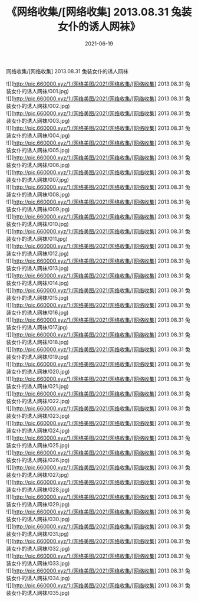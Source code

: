﻿---
layout: post
title:  《网络收集/[网络收集] 2013.08.31 兔装女仆的诱人网袜》
date:   2021-06-19
img: http://pic.660000.xyz/1:/网络美图/2021/网络收集/[网络收集] 2013.08.31 兔装女仆的诱人网袜/000.jpg
categories: [美女, 清纯, 唯美]
---

网络收集/[网络收集] 2013.08.31 兔装女仆的诱人网袜

 ![](http://pic.660000.xyz/1:/网络美图/2021/网络收集/[网络收集] 2013.08.31 兔装女仆的诱人网袜/001.jpg) <br>![](http://pic.660000.xyz/1:/网络美图/2021/网络收集/[网络收集] 2013.08.31 兔装女仆的诱人网袜/002.jpg) <br>![](http://pic.660000.xyz/1:/网络美图/2021/网络收集/[网络收集] 2013.08.31 兔装女仆的诱人网袜/003.jpg) <br>![](http://pic.660000.xyz/1:/网络美图/2021/网络收集/[网络收集] 2013.08.31 兔装女仆的诱人网袜/004.jpg) <br>![](http://pic.660000.xyz/1:/网络美图/2021/网络收集/[网络收集] 2013.08.31 兔装女仆的诱人网袜/005.jpg) <br>![](http://pic.660000.xyz/1:/网络美图/2021/网络收集/[网络收集] 2013.08.31 兔装女仆的诱人网袜/006.jpg) <br>![](http://pic.660000.xyz/1:/网络美图/2021/网络收集/[网络收集] 2013.08.31 兔装女仆的诱人网袜/007.jpg) <br>![](http://pic.660000.xyz/1:/网络美图/2021/网络收集/[网络收集] 2013.08.31 兔装女仆的诱人网袜/008.jpg) <br>![](http://pic.660000.xyz/1:/网络美图/2021/网络收集/[网络收集] 2013.08.31 兔装女仆的诱人网袜/009.jpg) <br>![](http://pic.660000.xyz/1:/网络美图/2021/网络收集/[网络收集] 2013.08.31 兔装女仆的诱人网袜/010.jpg) <br>![](http://pic.660000.xyz/1:/网络美图/2021/网络收集/[网络收集] 2013.08.31 兔装女仆的诱人网袜/011.jpg) <br>![](http://pic.660000.xyz/1:/网络美图/2021/网络收集/[网络收集] 2013.08.31 兔装女仆的诱人网袜/012.jpg) <br>![](http://pic.660000.xyz/1:/网络美图/2021/网络收集/[网络收集] 2013.08.31 兔装女仆的诱人网袜/013.jpg) <br>![](http://pic.660000.xyz/1:/网络美图/2021/网络收集/[网络收集] 2013.08.31 兔装女仆的诱人网袜/014.jpg) <br>![](http://pic.660000.xyz/1:/网络美图/2021/网络收集/[网络收集] 2013.08.31 兔装女仆的诱人网袜/015.jpg) <br>![](http://pic.660000.xyz/1:/网络美图/2021/网络收集/[网络收集] 2013.08.31 兔装女仆的诱人网袜/016.jpg) <br>![](http://pic.660000.xyz/1:/网络美图/2021/网络收集/[网络收集] 2013.08.31 兔装女仆的诱人网袜/017.jpg) <br>![](http://pic.660000.xyz/1:/网络美图/2021/网络收集/[网络收集] 2013.08.31 兔装女仆的诱人网袜/018.jpg) <br>![](http://pic.660000.xyz/1:/网络美图/2021/网络收集/[网络收集] 2013.08.31 兔装女仆的诱人网袜/019.jpg) <br>![](http://pic.660000.xyz/1:/网络美图/2021/网络收集/[网络收集] 2013.08.31 兔装女仆的诱人网袜/020.jpg) <br>![](http://pic.660000.xyz/1:/网络美图/2021/网络收集/[网络收集] 2013.08.31 兔装女仆的诱人网袜/021.jpg) <br>![](http://pic.660000.xyz/1:/网络美图/2021/网络收集/[网络收集] 2013.08.31 兔装女仆的诱人网袜/022.jpg) <br>![](http://pic.660000.xyz/1:/网络美图/2021/网络收集/[网络收集] 2013.08.31 兔装女仆的诱人网袜/023.jpg) <br>![](http://pic.660000.xyz/1:/网络美图/2021/网络收集/[网络收集] 2013.08.31 兔装女仆的诱人网袜/024.jpg) <br>![](http://pic.660000.xyz/1:/网络美图/2021/网络收集/[网络收集] 2013.08.31 兔装女仆的诱人网袜/025.jpg) <br>![](http://pic.660000.xyz/1:/网络美图/2021/网络收集/[网络收集] 2013.08.31 兔装女仆的诱人网袜/026.jpg) <br>![](http://pic.660000.xyz/1:/网络美图/2021/网络收集/[网络收集] 2013.08.31 兔装女仆的诱人网袜/027.jpg) <br>![](http://pic.660000.xyz/1:/网络美图/2021/网络收集/[网络收集] 2013.08.31 兔装女仆的诱人网袜/028.jpg) <br>![](http://pic.660000.xyz/1:/网络美图/2021/网络收集/[网络收集] 2013.08.31 兔装女仆的诱人网袜/029.jpg) <br>![](http://pic.660000.xyz/1:/网络美图/2021/网络收集/[网络收集] 2013.08.31 兔装女仆的诱人网袜/030.jpg) <br>![](http://pic.660000.xyz/1:/网络美图/2021/网络收集/[网络收集] 2013.08.31 兔装女仆的诱人网袜/031.jpg) <br>![](http://pic.660000.xyz/1:/网络美图/2021/网络收集/[网络收集] 2013.08.31 兔装女仆的诱人网袜/032.jpg) <br>![](http://pic.660000.xyz/1:/网络美图/2021/网络收集/[网络收集] 2013.08.31 兔装女仆的诱人网袜/033.jpg) <br>![](http://pic.660000.xyz/1:/网络美图/2021/网络收集/[网络收集] 2013.08.31 兔装女仆的诱人网袜/034.jpg) <br>![](http://pic.660000.xyz/1:/网络美图/2021/网络收集/[网络收集] 2013.08.31 兔装女仆的诱人网袜/035.jpg) <br>